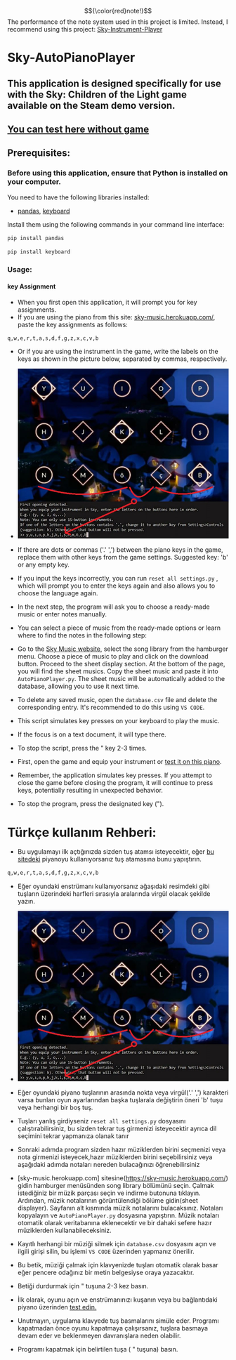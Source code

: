$${\color{red}note!}$$
The performance of the note system used in this project is limited. Instead, I recommend using this project: [Sky-Instrument-Player](https://github.com/MERT-CKR/Sky-Instrument-Player)


# Sky-AutoPianoPlayer

## This application is designed specifically for use with the Sky: Children of the Light game available on the Steam demo version.

## [You can test here without game](https://specy.github.io/skyMusic/)
## Prerequisites:
### Before using this application, ensure that Python is installed on your computer.
You need to have the following libraries installed:
- [pandas](https://pandas.pydata.org/), [keyboard](https://pypi.org/project/keyboard/)

Install them using the following commands in your command line interface:

```cmd
pip install pandas
```

```cmd
pip install keyboard
```



### Usage:
#### key Assignment

* When you first open this application, it will prompt you for key assignments. 
* If you are using the piano from this site: [sky-music.herokuapp.com/](https://sky-music.herokuapp.com/), paste the key assignments as follows:
```
q,w,e,r,t,a,s,d,f,g,z,x,c,v,b
```

* Or if you are using the instrument in the game, write the labels on the keys as shown in the picture below, separated by commas, respectively.
* ![tutorialJPG](https://github.com/MERT-CKR/Sky-AutoPianoPlayer/blob/main/readmeJPG/readmeJPG.jpg)
* If there are dots or commas ('.' ',') between the piano keys in the game, replace them with other keys from the game settings. Suggested key: 'b' or any empty key.


* If you input the keys incorrectly, you can run `reset all settings.py` , which will prompt you to enter the keys again and also allows you to choose the language again.

* In the next step, the program will ask you to choose a ready-made music or enter notes manually.
* You can select a piece of music from the ready-made options or learn where to find the notes in the following step:

* Go to the [Sky Music website](https://sky-music.herokuapp.com/), select the song library from the hamburger menu.
Choose a piece of music to play and click on the download button.
Proceed to the sheet display section.
At the bottom of the page, you will find the sheet musics. Copy the sheet music and paste it into `AutoPianoPlayer.py`.
The  sheet music will be automatically added to the database, allowing you to use it next time.

* To delete any saved music, open the `database.csv` file and delete the corresponding entry. It's recommended to do this using `VS CODE`.

* This script simulates key presses on your keyboard to play the music. 
* If the focus is on a text document, it will type there.

* To stop the script, press the " key 2-3 times.

* First, open the game and equip your instrument or [test it on this piano](https://sky-music.herokuapp.com/).

* Remember, the application simulates key presses. If you attempt to close the game before closing the program,  it will continue to press keys, potentially resulting in unexpected behavior.

* To stop the program, press the designated key (").


# Türkçe kullanım Rehberi:
* Bu uygulamayı ilk açtığınızda sizden tuş atamsı isteyecektir, eğer [bu sitedeki](https://sky-music.herokuapp.com/) piyanoyu kullanıyorsanız tuş atamasına bunu yapıştırın. 
```SkySheet.py
q,w,e,r,t,a,s,d,f,g,z,x,c,v,b
```

* Eğer oyundaki enstrümanı kullanıyorsanız ağaşıdaki resimdeki gibi tuşların üzerindeki harfleri sırasıyla aralarında virgül olacak şekilde yazın.

* ![tutorialJPG](https://github.com/MERT-CKR/Sky-AutoPianoPlayer/blob/main/readmeJPG/readmeJPG.jpg)

* Eğer oyundaki piyano tuşlarının arasında nokta veya virgül('.' ',') karakteri varsa bunları oyun ayarlarından başka tuşlarala değiştirin öneri 'b' tuşu veya herhangi bir boş tuş.

* Tuşları yanlış girdiyseniz `reset all settings.py` dosyasını çalıştırabilirsiniz, bu sizden tekrar tuş girmenizi isteyecektir ayrıca dil seçimini tekrar yapmanıza olanak tanır

* Sonraki adımda program sizden hazır müziklerden birini seçmenizi veya nota girmenizi isteyecek,hazır müziklerden birini seçebilirsiniz veya aşağıdaki adımda notaları nereden bulacağınızı öğrenebilirsiniz 

* [sky-music.herokuapp.com] sitesine(https://sky-music.herokuapp.com/) gidin hamburger menüsünden song library bölümünü seçin.
Çalmak istediğiniz bir müzik parçası seçin ve indirme butonuna tıklayın.
Ardından, müzik notalarının görüntülendiği bölüme gidin(sheet displayer).
Sayfanın alt kısmında müzik notalarını bulacaksınız.
Notaları kopyalayın ve `AutoPianoPlayer.py` dosyasına yapıştırın.
Müzik notaları otomatik olarak veritabanına eklenecektir ve bir dahaki sefere hazır müziklerden kullanabileceksiniz.

* Kayıtlı herhangi bir müziği silmek için `database.csv` dosyasını açın ve ilgili girişi silin, bu işlemi `VS CODE` üzerinden yapmanız önerilir.

* Bu betik, müziği çalmak için klavyenizde tuşları otomatik olarak basar eğer pencere odağınız bir metin belgesiyse oraya yazacaktır.

* Betiği durdurmak için " tuşuna 2-3 kez basın.

* İlk olarak, oyunu açın ve enstrümanınızı kuşanın veya bu bağlantıdaki piyano üzerinden [test edin.](https://sky-music.herokuapp.com/)

* Unutmayın, uygulama klavyede tuş basmalarını simüle eder. Programı kapatmadan önce oyunu kapatmaya çalışırsanız, tuşlara basmaya devam eder ve beklenmeyen davranışlara neden olabilir.

* Programı kapatmak için belirtilen tuşa ( " tuşuna) basın.
